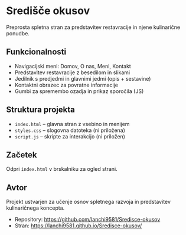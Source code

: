 # Središče okusov

Preprosta spletna stran za predstavitev restavracije in njene kulinarične ponudbe.

## Funkcionalnosti
- Navigacijski meni: Domov, O nas, Meni, Kontakt
- Predstavitev restavracije z besedilom in slikami
- Jedilnik s predjedmi in glavnimi jedmi (opis + sestavine)
- Kontaktni obrazec za povratne informacije
- Gumbi za spremembo ozadja in prikaz sporočila (JS)

## Struktura projekta
- `index.html` – glavna stran z vsebino in menijem
- `styles.css` – slogovna datoteka (ni priložena)
- `script.js` – skripte za interakcijo (ni priložen)

## Začetek
Odpri `index.html` v brskalniku za ogled strani.

## Avtor
Projekt ustvarjen za učenje osnov spletnega razvoja in predstavitev kulinaričnega koncepta.

- Repository: https://github.com/lanchi9581/Sredisce-okusov
- Stran: https://lanchi9581.github.io/Sredisce-okusov/
